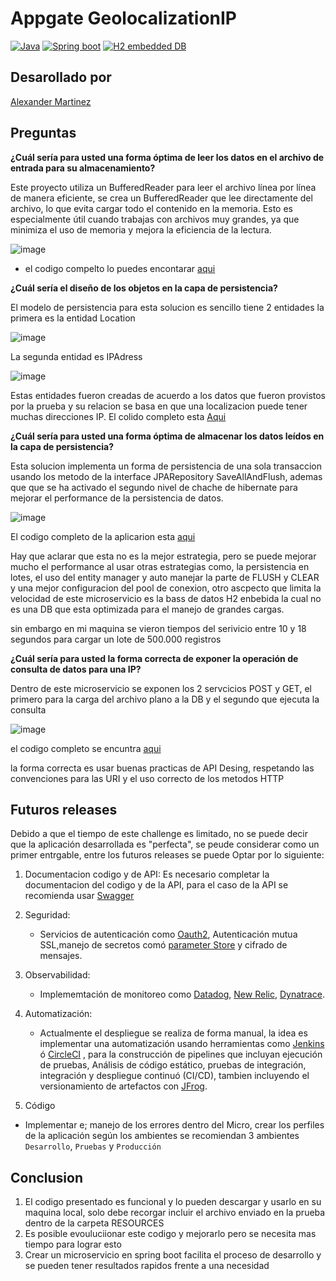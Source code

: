 # Appgate GeolocalizationIP
[![Java](https://img.shields.io/badge/Java_17-red)](https://www.oracle.com/java/technologies/javase/jdk17-archive-downloads.html) 
[![Spring boot](https://img.shields.io/badge/Spring%20boot-3.2.3-green)](https://spring.io/)
[![H2 embedded DB](https://img.shields.io/badge/H2-DB-blue)](https://spring.io/) 

## Desarollado por    

[Alexander Martinez](https://www.linkedin.com/in/ing-h-alexander-martinez-m/)

## Preguntas

**¿Cuál sería para usted una forma óptima de leer los datos en el archivo de entrada
para su almacenamiento?**

Este proyecto utiliza un BufferedReader para leer el archivo línea por línea de manera eficiente, se crea un BufferedReader que lee directamente del archivo, lo que evita cargar todo el contenido en la memoria. Esto es especialmente útil cuando trabajas con archivos muy grandes, ya que minimiza el uso de memoria y mejora la eficiencia de la lectura.

![image](https://github.com/alexhunter28/GeolocalizationIP/assets/36106982/20e26511-d59a-4235-8ce4-bff9b40f7b54)

* el codigo compelto lo puedes encontarar [aqui](https://github.com/alexhunter28/GeolocalizationIP/blob/main/src/main/java/com/appgate/geolocalizationip/service/FileIPReaderService.java)



**¿Cuál sería el diseño de los objetos en la capa de persistencia?**

El modelo de persistencia para esta solucion es sencillo tiene 2 entidades la primera es la entidad Location

![image](https://github.com/alexhunter28/GeolocalizationIP/assets/36106982/0fa1f7f2-d13a-4749-8d10-3cbccd007700)

La segunda entidad es IPAdress

![image](https://github.com/alexhunter28/GeolocalizationIP/assets/36106982/21942b35-7649-4e8c-bba2-2265171b53a4)

Estas entidades fueron creadas de acuerdo a los datos que fueron provistos por la prueba y su relacion se basa en que una localizacion puede tener muchas direcciones IP. El colido completo esta [Aqui](https://github.com/alexhunter28/GeolocalizationIP/tree/main/src/main/java/com/appgate/geolocalizationip/entity)



**¿Cuál sería para usted una forma óptima de almacenar los datos leídos en la capa
de persistencia?**

Esta solucion implementa un forma de persistencia de una sola transaccion usando los metodo de la interface JPARepository SaveAllAndFlush, ademas que que se ha activado el segundo nivel de chache de hibernate para mejorar el performance de la persistencia de datos.

![image](https://github.com/alexhunter28/GeolocalizationIP/assets/36106982/712d8c0f-b16d-4986-a6bd-9d4d6dcffae6)

El codigo completo de la aplicarion esta [aqui](https://github.com/alexhunter28/GeolocalizationIP/blob/main/src/main/java/com/appgate/geolocalizationip/service/impl/UploadDataToDB.java)

Hay que aclarar que esta no es la mejor estrategia, pero se puede mejorar mucho el performance al usar otras estrategias como, la persistencia en lotes, el uso del entity manager y auto manejar la parte de FLUSH y CLEAR y una mejor configuracion del pool de conexion, otro ascpecto que limita la velocidad de este microservicio es la bass de datos H2 enbebida la cual no es una DB que esta optimizada para el manejo de grandes cargas.

sin embargo en mi maquina se vieron tiempos del serivicio entre 10 y 18 segundos para cargar un lote de 500.000 registros


**¿Cuál sería para usted la forma correcta de exponer la operación de consulta de
datos para una IP?**

Dentro de este microservicio se exponen los 2 servcicios POST y GET, el primero para la carga del archivo plano a la DB y el segundo que ejecuta la consulta

![image](https://github.com/alexhunter28/GeolocalizationIP/assets/36106982/127c7c2b-18de-43ec-a8fc-56cf52d078d2)

el codigo completo se encuntra [aqui](https://github.com/alexhunter28/GeolocalizationIP/blob/main/src/main/java/com/appgate/geolocalizationip/controller/GeolocalizationIPController.java)

la forma correcta es usar buenas practicas de API Desing, respetando las convenciones para las URI y el uso correcto de los metodos HTTP


## Futuros releases

Debido a que el tiempo de este challenge es limitado, no se puede decir que la aplicación desarrollada es "perfecta", se peude considerar como un primer entrgable, entre los futuros releases se puede Optar por lo siguiente:

1. Documentacion codigo y de API: Es necesario completar la documentacion del codigo y de la API, para el caso de la API se recomienda usar [Swagger](https://swagger.io/)

3. Seguridad:
    * Servicios de autenticación como [Oauth2](https://oauth.net/2/), Autenticación mutua SSL,manejo de secretos comó [parameter Store](https://docs.aws.amazon.com/systems-manager/latest/userguide/systems-manager-parameter-store.html) y cifrado de    mensajes.

4. Observabilidad:
   * Implememtación de monitoreo como [Datadog](https://www.datadoghq.com/), [New Relic](https://newrelic.com/), [Dynatrace](https://www.dynatrace.com/).

5. Automatización:
   * Actualmente el despliegue se realiza de forma manual, la idea es implementar una automatización usando herramientas      como [Jenkins](https://www.jenkins.io/) ó [CircleCI](https://circleci.com/) , para la construcción de pipelines que     incluyan ejecución de pruebas, Análisis de código estático, pruebas de integración, integración y despliegue continuó (CI/CD), tambien incluyendo el versionamiento de artefactos con [JFrog](https://jfrog.com/).
 
6. Código
 * Implementar e; manejo de los errores dentro del Micro, crear los perfiles de la aplicación según los ambientes se recomiendan 3 ambientes `Desarrollo`, `Pruebas` y `Producción `



## Conclusion

1. El codigo presentado es funcional y lo pueden descargar y usarlo en su maquina local, solo debe recorgar incluir el archivo enviado en la prueba dentro de la carpeta RESOURCES
2. Es posible evouluciionar este codigo y mejorarlo pero se necesita mas tiempo para lograr esto
3. Crear un microservicio en spring boot facilita el proceso de desarrollo y se pueden tener resultados rapidos frente a una necesidad





